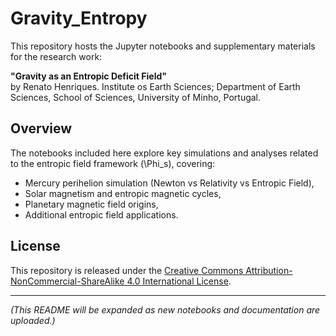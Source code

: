 # Gravity_Entropy

This repository hosts the Jupyter notebooks and supplementary materials for the research work:

**"Gravity as an Entropic Deficit Field"**  
by Renato Henriques.
Institute os Earth Sciences; Department of Earth Sciences, School of Sciences, University of Minho, Portugal. 

## Overview
The notebooks included here explore key simulations and analyses related to the entropic field framework (\Phi_s), covering:
- Mercury perihelion simulation (Newton vs Relativity vs Entropic Field),
- Solar magnetism and entropic magnetic cycles,
- Planetary magnetic field origins,
- Additional entropic field applications.

## License
This repository is released under the [Creative Commons Attribution-NonCommercial-ShareAlike 4.0 International License](LICENSE.md).

---

*(This README will be expanded as new notebooks and documentation are uploaded.)*
